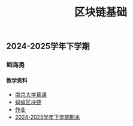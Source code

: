 ﻿---
title: 区块链基础
---

## 2024-2025学年下学期

### 鲍海勇

#### 教学资料

- [南京大学慕课](https://drive.vanillaaaa.org/SharedCourses/软件工程学院/区块链基础/2024-2025学年下学期/课件/南京大学慕课)
- [蚂蚁区块链](https://drive.vanillaaaa.org/SharedCourses/软件工程学院/区块链基础/2024-2025学年下学期/课件/蚂蚁区块链)
- [作业](https://drive.vanillaaaa.org/SharedCourses/软件工程学院/区块链基础/2024-2025学年下学期/作业)
- [2024-2025学年下学期期末](./2024-2025学年下学期期末)
